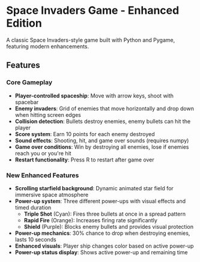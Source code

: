 # Space Invaders Game - Enhanced Edition

A classic Space Invaders-style game built with Python and Pygame, featuring modern enhancements.

## Features

### Core Gameplay
- **Player-controlled spaceship**: Move with arrow keys, shoot with spacebar
- **Enemy invaders**: Grid of enemies that move horizontally and drop down when hitting screen edges
- **Collision detection**: Bullets destroy enemies, enemy bullets can hit the player
- **Score system**: Earn 10 points for each enemy destroyed
- **Sound effects**: Shooting, hit, and game over sounds (requires numpy)
- **Game over conditions**: Win by destroying all enemies, lose if enemies reach you or you're hit
- **Restart functionality**: Press R to restart after game over

### New Enhanced Features
- **Scrolling starfield background**: Dynamic animated star field for immersive space atmosphere
- **Power-up system**: Three different power-ups with visual effects and timed duration
  - **Triple Shot** (Cyan): Fires three bullets at once in a spread pattern
  - **Rapid Fire** (Orange): Increases firing rate significantly
  - **Shield** (Purple): Blocks enemy bullets and provides visual protection
- **Power-up mechanics**: 30% chance to drop when destroying enemies, lasts 10 seconds
- **Enhanced visuals**: Player ship changes color based on active power-up
- **Power-up status display**: Shows active power-up and remaining time
